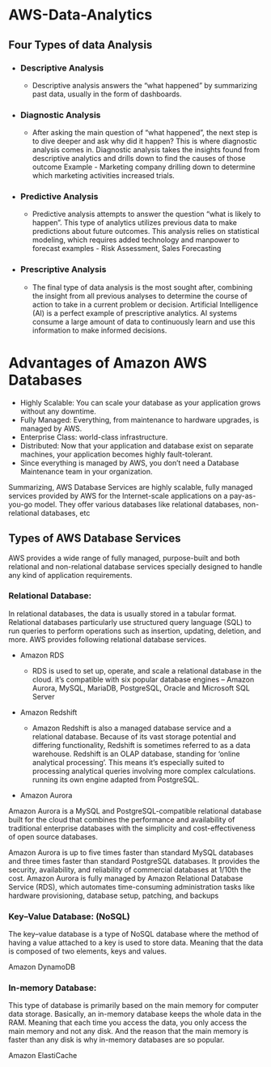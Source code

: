 # AWS-Data-Analytics
## Four Types of data Analysis
- ### Descriptive Analysis
  - Descriptive analysis answers the “what happened” by summarizing past data, usually in the form of dashboards.
- ### Diagnostic Analysis
  - After asking the main question of “what happened”, the next step is to dive deeper and ask why did it happen? This is where diagnostic analysis comes in.
    Diagnostic analysis takes the insights found from descriptive analytics and drills down to find the causes of those outcome Example - Marketing company drilling down to   determine which marketing activities increased trials.
- ### Predictive Analysis
  - Predictive analysis attempts to answer the question “what is likely to happen”. This type of analytics utilizes previous data to make predictions about future outcomes. This analysis relies on statistical modeling, which requires added technology and manpower to forecast
    examples - Risk Assessment, Sales Forecasting
 - ### Prescriptive Analysis
   - The final type of data analysis is the most sought after, combining the insight from all previous analyses to determine the course of action to take in a current problem or decision. Artificial Intelligence (AI) is a perfect example of prescriptive analytics. AI systems consume a large amount of data to continuously learn and use this information to make informed decisions.
# Advantages of Amazon AWS Databases
- Highly Scalable: You can scale your database as your application grows without any downtime.
- Fully Managed: Everything, from maintenance to hardware upgrades, is managed by AWS.
- Enterprise Class: world-class infrastructure.
- Distributed: Now that your application and database exist on separate machines, your application becomes highly fault-tolerant.
- Since everything is managed by AWS, you don’t need a Database Maintenance team in your organization.

Summarizing, AWS Database Services are highly scalable, fully managed services provided by AWS for the Internet-scale applications on a pay-as-you-go model. They offer various databases like relational databases, non-relational databases, etc

## Types of AWS Database Services
AWS provides a wide range of fully managed, purpose-built and both relational and non-relational database services specially designed to handle any kind of application requirements. 

### Relational Database: 
In relational databases, the data is usually stored in a tabular format. Relational databases particularly use structured query language (SQL) to run queries to perform operations such as insertion, updating, deletion, and more. AWS provides following relational database services.
- Amazon RDS
  - RDS is used to set up, operate, and scale a relational database in the cloud. it’s compatible with six popular database engines – Amazon Aurora, MySQL, MariaDB, PostgreSQL, Oracle and Microsoft SQL Server
  
- Amazon Redshift
   - Amazon Redshift is also a managed database service and a relational database. Because of its vast storage potential and differing functionality, Redshift is sometimes referred to as a data warehouse. Redshift is an OLAP database, standing for ‘online analytical processing’. This means it’s especially suited to processing analytical queries involving more complex calculations. running its own engine adapted from PostgreSQL.
- Amazon Aurora

Amazon Aurora is a MySQL and PostgreSQL-compatible relational database built for the cloud that combines the performance and availability of traditional enterprise databases with the simplicity and cost-effectiveness of open source databases.

Amazon Aurora is up to five times faster than standard MySQL databases and three times faster than standard PostgreSQL databases. It provides the security, availability, and reliability of commercial databases at 1/10th the cost. Amazon Aurora is fully managed by Amazon Relational Database Service (RDS), which automates time-consuming administration tasks like hardware provisioning, database setup, patching, and backups

### Key–Value Database: (NoSQL)
The key–value database is a type of NoSQL database where the method of having a value attached to a key is used to store data. Meaning that the data is composed of two elements, keys and values.

Amazon DynamoDB

### In-memory Database: 
This type of database is primarily based on the main memory for computer data storage. Basically, an in-memory database keeps the whole data in the RAM. Meaning that each time you access the data, you only access the main memory and not any disk. And the reason that the main memory is faster than any disk is why in-memory databases are so popular.

Amazon ElastiCache
